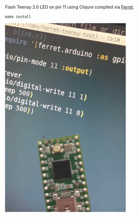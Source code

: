 Flash Teensy 2.0 LED on pin 11 using Clojure compiled via [Ferret](https://ferret-lang.org/).

`make install`

![Animated gif of working LED blink](./blink.gif)
